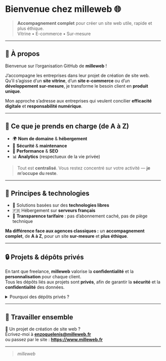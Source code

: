 # Bienvenue chez **milleweb** 🌐

> **Accompagnement complet** pour créer un site web utile, rapide et plus éthique.  
> Vitrine • E-commerce • Sur-mesure

---

## 👋 À propos

Bienvenue sur l’organisation GitHub de **milleweb** !

J’accompagne les entreprises dans leur projet de création de site web.  
Qu’il s’agisse d’un **site vitrine**, d’un **site e-commerce** ou d’un **développement sur-mesure**, je transforme le besoin client en **produit unique**.

Mon approche s’adresse aux entreprises qui veulent concilier **efficacité digitale** et **responsabilité numérique**.

---

## 🧰 Ce que je prends en charge (de A à Z)

- 🌍 **Nom de domaine** & **hébergement**
- 🔐 **Sécurité** & **maintenance**
- 🚀 **Performance** & **SEO**
- 📊 **Analytics** (respectueux de la vie privée)

> Tout est **centralisé**. Vous restez concentré sur votre activité — **je m’occupe du reste**.

---

## 🧱 Principes & technologies

- 🧩 Solutions basées sur des **technologies libres**  
- 🇫🇷 Hébergement sur **serveurs français**
- 💸 **Transparence tarifaire** : pas d’abonnement caché, pas de piège technique

**Ma différence face aux agences classiques :** un **accompagnement complet**, de **A à Z**, pour un site **sur-mesure** et **plus éthique**.

---

## 🔒 Projets & dépôts privés

En tant que freelance, **milleweb** valorise la **confidentialité** et la **personnalisation** pour chaque client.  
Tous les dépôts liés aux projets sont **privés**, afin de garantir la **sécurité** et la **confidentialité** des données.

<details>
<summary>Pourquoi des dépôts privés ?</summary>

- Protection des données et des accès  
- Contexte métier non exposé publiquement  
- Déploiements et secrets gérés en sécurité
</details>

---

## 🤝 Travailler ensemble

📩 Un projet de création de site web ?  
Écrivez-moi à **[enzoquelenis@milleweb.fr](mailto:enzoquelenis@milleweb.fr)**  
ou passez par le site : **https://www.milleweb.fr**

---
> _milleweb_
